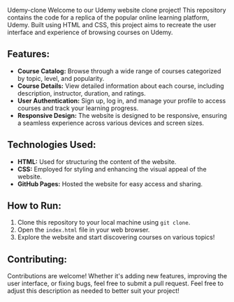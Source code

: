 
Udemy-clone
Welcome to our Udemy website clone project! This repository contains the code for a replica of the popular online learning platform, Udemy. Built using HTML and CSS, this project aims to recreate the user interface and experience of browsing courses on Udemy.

## Features:
- **Course Catalog:** Browse through a wide range of courses categorized by topic, level, and popularity.
- **Course Details:** View detailed information about each course, including description, instructor, duration, and ratings.
- **User Authentication:** Sign up, log in, and manage your profile to access courses and track your learning progress.
- **Responsive Design:** The website is designed to be responsive, ensuring a seamless experience across various devices and screen sizes.

## Technologies Used:
- **HTML:** Used for structuring the content of the website.
- **CSS:** Employed for styling and enhancing the visual appeal of the website.
- **GitHub Pages:** Hosted the website for easy access and sharing.

## How to Run:
1. Clone this repository to your local machine using `git clone`.
2. Open the `index.html` file in your web browser.
3. Explore the website and start discovering courses on various topics!

## Contributing:
Contributions are welcome! Whether it's adding new features, improving the user interface, or fixing bugs, feel free to submit a pull request.
Feel free to adjust this description as needed to better suit your project!
